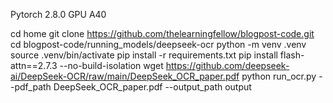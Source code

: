 Pytorch 2.8.0
GPU A40

cd home
git clone https://github.com/thelearningfellow/blogpost-code.git
cd blogpost-code/running_models/deepseek-ocr
python -m venv .venv
source .venv/bin/activate
pip install -r requirements.txt
pip install flash-attn==2.7.3 --no-build-isolation
wget https://github.com/deepseek-ai/DeepSeek-OCR/raw/main/DeepSeek_OCR_paper.pdf
python run_ocr.py --pdf_path DeepSeek_OCR_paper.pdf --output_path output
